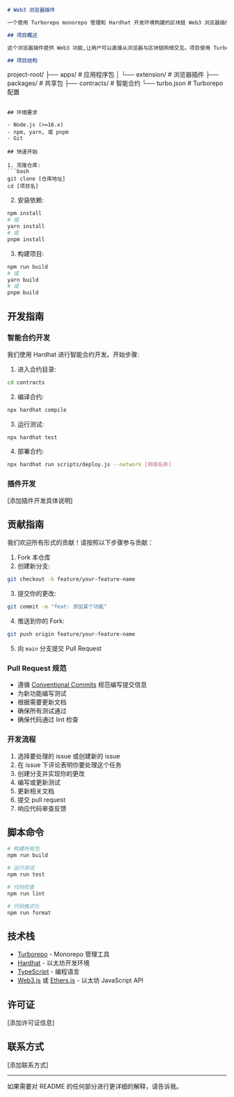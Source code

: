 ```markdown
# Web3 浏览器插件

一个使用 Turborepo monorepo 管理和 Hardhat 开发环境构建的区块链 Web3 浏览器插件。

## 项目概述

这个浏览器插件提供 Web3 功能,让用户可以直接从浏览器与区块链网络交互。项目使用 Turborepo 进行高效的构建系统管理,使用 Hardhat 进行智能合约开发。

## 项目结构

```
project-root/
├── apps/                # 应用程序包
│   └── extension/       # 浏览器插件
├── packages/            # 共享包
├── contracts/          # 智能合约
└── turbo.json         # Turborepo 配置
```

## 环境要求

- Node.js (>=16.x)
- npm, yarn, 或 pnpm
- Git

## 快速开始

1. 克隆仓库:
```bash
git clone [仓库地址]
cd [项目名]
```

2. 安装依赖:
```bash
npm install
# 或
yarn install
# 或
pnpm install
```

3. 构建项目:
```bash
npm run build
# 或
yarn build
# 或
pnpm build
```

## 开发指南

### 智能合约开发

我们使用 Hardhat 进行智能合约开发。开始步骤:

1. 进入合约目录:
```bash
cd contracts
```

2. 编译合约:
```bash
npx hardhat compile
```

3. 运行测试:
```bash
npx hardhat test
```

4. 部署合约:
```bash
npx hardhat run scripts/deploy.js --network [网络名称]
```

### 插件开发

[添加插件开发具体说明]

## 贡献指南

我们欢迎所有形式的贡献！请按照以下步骤参与贡献：

1. Fork 本仓库
2. 创建新分支:
```bash
git checkout -b feature/your-feature-name
```

3. 提交你的更改:
```bash
git commit -m "feat: 添加某个功能"
```

4. 推送到你的 Fork:
```bash
git push origin feature/your-feature-name
```

5. 向 `main` 分支提交 Pull Request

### Pull Request 规范

- 遵循 [Conventional Commits](https://www.conventionalcommits.org/) 规范编写提交信息
- 为新功能编写测试
- 根据需要更新文档
- 确保所有测试通过
- 确保代码通过 lint 检查

### 开发流程

1. 选择要处理的 issue 或创建新的 issue
2. 在 issue 下评论表明你要处理这个任务
3. 创建分支并实现你的更改
4. 编写或更新测试
5. 更新相关文档
6. 提交 pull request
7. 响应代码审查反馈

## 脚本命令

```bash
# 构建所有包
npm run build

# 运行测试
npm run test

# 代码检查
npm run lint

# 代码格式化
npm run format
```

## 技术栈

- [Turborepo](https://turbo.build/repo) - Monorepo 管理工具
- [Hardhat](https://hardhat.org/) - 以太坊开发环境
- [TypeScript](https://www.typescriptlang.org/) - 编程语言
- [Web3.js](https://web3js.org/) 或 [Ethers.js](https://docs.ethers.io/) - 以太坊 JavaScript API

## 许可证

[添加许可证信息]

## 联系方式

[添加联系方式]

---

如果需要对 README 的任何部分进行更详细的解释，请告诉我。
```